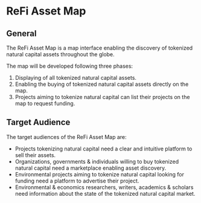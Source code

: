 # ReFi Asset Map

## General

The ReFi Asset Map is a map interface enabling the discovery of tokenized natural capital assets throughout the globe.

The map will be developed following three phases:

1. Displaying of all tokenized natural capital assets.
2. Enabling the buying of tokenized natural capital assets directly on the map.
3. Projects aiming to tokenize natural capital can list their projects on the map to request funding.

## Target Audience

The target audiences of the ReFi Asset Map are:

- Projects tokenizing natural capital need a clear and intuitive platform to sell their assets.
- Organizations, governments & individuals willing to buy tokenized natural capital need a marketplace enabling asset discovery.
- Environmental projects aiming to tokenize natural capital looking for funding need a platform to advertise their project.
- Environmental & economics researchers, writers, academics & scholars need information about the state of the tokenized natural capital market.
